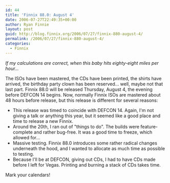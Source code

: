 ```yaml
---
id: 44
title: 'Finnix 88.0: August 4'
date: 2006-07-27T22:49:35+00:00
author: Ryan Finnie
layout: post
guid: http://blog.finnix.org/2006/07/27/finnix-880-august-4/
permalink: /2006/07/27/finnix-880-august-4/
categories:
  - Finnix
---
```

_If my calculations are correct, when this baby hits eighty-eight miles per hour..._

The ISOs have been mastered, the CDs have been printed, the shirts have arrived, the birthday party clown has been reserved... well, maybe not that last part. Finnix 88.0 will be released Thursday, August 4, the evening before DEFCON 14 begins. Now, normally Finnix ISOs are mastered about 48 hours before release, but this release is different for several reasons:

  * This release was timed to coincide with DEFCON 14. Again, I'm not giving a talk or anything this year, but it seemed like a good place and time to release a new Finnix.
  * Around the 20th, I ran out of "things to do". The builds were feature-complete and rather bug-free. It was a good time to freeze, which allowed for...
  * Massive testing. Finnix 88.0 introduces some rather radical changes underneath the hood, and I wanted to allocate as much time as possible to testing.
  * Because I'll be at DEFCON, giving out CDs, I had to have CDs made before I left for Vegas. Printing and burning a stack of CDs takes time.

Mark your calendars!
